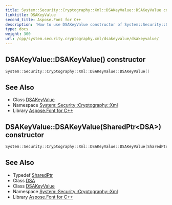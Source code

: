 ```yaml
---
title: System::Security::Cryptography::Xml::DSAKeyValue::DSAKeyValue constructor
linktitle: DSAKeyValue
second_title: Aspose.Font for C++
description: 'How to use DSAKeyValue constructor of System::Security::Cryptography::Xml::DSAKeyValue class in C++.'
type: docs
weight: 300
url: /cpp/system.security.cryptography.xml/dsakeyvalue/dsakeyvalue/
---
```

## DSAKeyValue::DSAKeyValue() constructor




```cpp
System::Security::Cryptography::Xml::DSAKeyValue::DSAKeyValue()
```

## See Also

* Class [DSAKeyValue](../)
* Namespace [System::Security::Cryptography::Xml](../../)
* Library [Aspose.Font for C++](../../../)
## DSAKeyValue::DSAKeyValue(SharedPtr\<DSA\>) constructor




```cpp
System::Security::Cryptography::Xml::DSAKeyValue::DSAKeyValue(SharedPtr<DSA> key)
```

## See Also

* Typedef [SharedPtr](../../../system/sharedptr/)
* Class [DSA](../../../system.security.cryptography/dsa/)
* Class [DSAKeyValue](../)
* Namespace [System::Security::Cryptography::Xml](../../)
* Library [Aspose.Font for C++](../../../)
